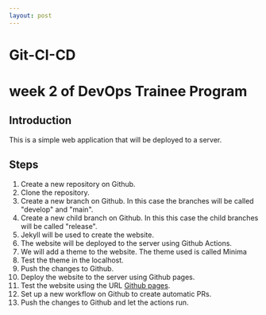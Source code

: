```yaml
---
layout: post
---
```

# Git-CI-CD

# week 2 of DevOps Trainee Program

## Introduction

This is a simple web application that will be deployed to a server.

## Steps

1. Create a new repository on Github.
2. Clone the repository.
3. Create a new branch on Github. In this case the branches will be called "develop" and "main".
4. Create a new child branch on Github. In this this case the child branches will be called "release".
5. Jekyll will be used to create the website.
6. The website will be deployed to the server using Github Actions.
7. We will add a theme to the website. The theme used is called Minima
8. Test the theme in the localhost.
9. Push the changes to Github.
10. Deploy the website to the server using Github pages.
11. Test the website using the URL [Github pages](https://walter-gaitan.github.io/Git-CI-CD/).
12. Set up a new workflow on Github to create automatic PRs.
13. Push the changes to Github and let the actions run.
